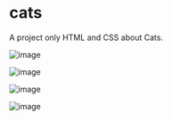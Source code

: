 # cats

A project only HTML and CSS about Cats.

![image](https://user-images.githubusercontent.com/12413810/233024011-8fbd7974-bcfa-484d-a6d3-011814fc6a68.png)

![image](https://user-images.githubusercontent.com/12413810/233024196-473976d0-0b50-4a77-a9b7-f520cba270c2.png)

![image](https://user-images.githubusercontent.com/12413810/233024256-7103e6b5-562f-4e5f-8147-c109affc6abe.png)

![image](https://user-images.githubusercontent.com/12413810/233024326-6027aa2a-54a2-4bde-a87a-d62b509a3482.png)
